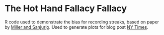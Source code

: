 # The Hot Hand Fallacy Fallacy
R code used to demonstrate the bias for recording streaks, based on paper by <a href='https://papers.ssrn.com/sol3/papers.cfm?abstract_id=2627354'>Miller and Sanjurjo</a>. Used to generate plots for blog post <a href='http://www.nytimes.com'>NY Times</a>.
